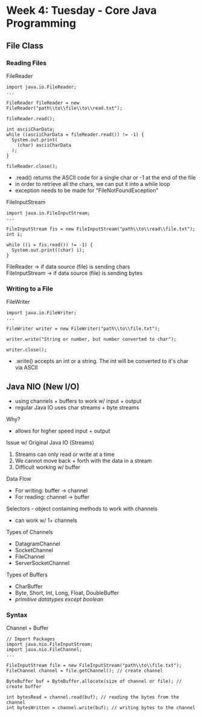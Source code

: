# Week 4: Tuesday - Core Java Programming
## File Class
### Reading Files
FileReader
```
import java.io.FileReader;
...

FileReader fileReader = new FileReader("path\\to\\file\\to\\read.txt");

fileReader.read();

int asciiCharData;
while ((asciiCharData = fileReader.read()) != -1) {
  System.out.print(
    (char) asciiCharData
  );
}

fileReader.close();

```
- .read() returns the ASCII code for a single char or -1 at the end of the file
- in order to retrieve all the chars, we can put it into a while loop  
- exception needs to be made for "FileNotFoundException"  

FileInputStream
```
import java.io.FileInputStream;
...

FileInputStream fis = new FileInputStream("path\\to\\read\\file.txt");
int i;

while ((i = fis.read()) != -1) {
  System.out.print((char) i);
}
```

FileReader -> if data source (file) is sending chars  
FileInputStream -> if data source (file) is sending bytes  

### Writing to a File
FileWriter
```
import java.io.FileWriter;
...

FileWriter writer = new FileWriter("path\\to\\file.txt");

writer.write("String or number, but number converted to char");

writer.close();
```
- .write() accepts an int or a string. The int will be converted to it's char via ASCII  

## Java NIO (New I/O)
- using channels + buffers to work w/ input + output
- regular Java IO uses char streams + byte streams

Why?
- allows for higher speed input + output  

Issue w/ Original Java IO (Streams)
1. Streams can only read or write at a time
1. We cannot move back + forth with the data in a stream
1. Difficult working w/ buffer  

Data Flow
- For writing: buffer -> channel
- For reading: channel -> buffer  

Selectors - object containing methods to work with channels
- can work w/ 1+ channels  

Types of Channels
- DatagramChannel
- SocketChannel
- FileChannel
- ServerSocketChannel  

Types of Buffers
- CharBuffer
- Byte, Short, Int, Long, Float, DoubleBuffer
- *primitive datatypes except boolean*  

### Syntax
Channel + Buffer
```
// Import Packages
import java.nio.FileInputStream;
import java.nio.FileChannel;
...

FileInputStream file = new FileInputStream("path\\to\\file.txt");
FileChannel channel = file.getChannel(); // create channel

ByteBuffer buf = ByteBuffer.allocate(size of channel or file); // create buffer

int bytesRead = channel.read(buf); // reading the bytes from the channel
int bytesWritten = channel.write(buf); // writing bytes to the channel
```